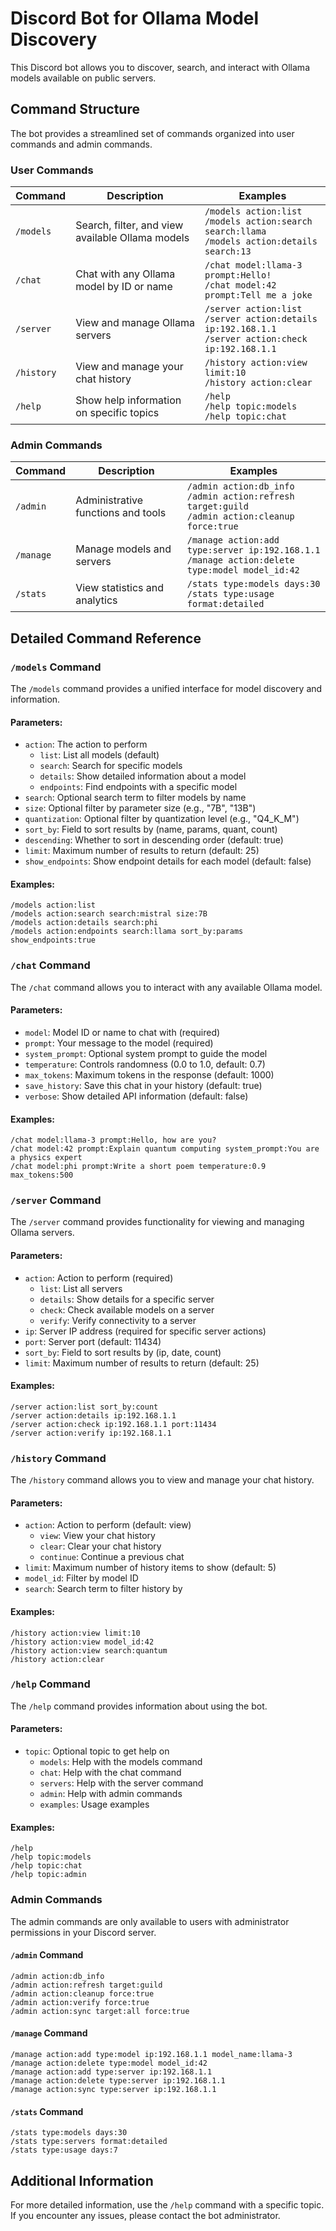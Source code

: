 # Discord Bot for Ollama Model Discovery

This Discord bot allows you to discover, search, and interact with Ollama models available on public servers.

## Command Structure

The bot provides a streamlined set of commands organized into user commands and admin commands.

### User Commands

| Command | Description | Examples |
|---------|-------------|----------|
| `/models` | Search, filter, and view available Ollama models | `/models action:list` <br> `/models action:search search:llama` <br> `/models action:details search:13` |
| `/chat` | Chat with any Ollama model by ID or name | `/chat model:llama-3 prompt:Hello!` <br> `/chat model:42 prompt:Tell me a joke` |
| `/server` | View and manage Ollama servers | `/server action:list` <br> `/server action:details ip:192.168.1.1` <br> `/server action:check ip:192.168.1.1` |
| `/history` | View and manage your chat history | `/history action:view limit:10` <br> `/history action:clear` |
| `/help` | Show help information on specific topics | `/help` <br> `/help topic:models` <br> `/help topic:chat` |

### Admin Commands

| Command | Description | Examples |
|---------|-------------|----------|
| `/admin` | Administrative functions and tools | `/admin action:db_info` <br> `/admin action:refresh target:guild` <br> `/admin action:cleanup force:true` |
| `/manage` | Manage models and servers | `/manage action:add type:server ip:192.168.1.1` <br> `/manage action:delete type:model model_id:42` |
| `/stats` | View statistics and analytics | `/stats type:models days:30` <br> `/stats type:usage format:detailed` |

## Detailed Command Reference

### `/models` Command

The `/models` command provides a unified interface for model discovery and information.

#### Parameters:

- `action`: The action to perform
  - `list`: List all models (default)
  - `search`: Search for specific models
  - `details`: Show detailed information about a model
  - `endpoints`: Find endpoints with a specific model
- `search`: Optional search term to filter models by name
- `size`: Optional filter by parameter size (e.g., "7B", "13B")
- `quantization`: Optional filter by quantization level (e.g., "Q4_K_M")
- `sort_by`: Field to sort results by (name, params, quant, count)
- `descending`: Whether to sort in descending order (default: true)
- `limit`: Maximum number of results to return (default: 25)
- `show_endpoints`: Show endpoint details for each model (default: false)

#### Examples:

```
/models action:list
/models action:search search:mistral size:7B
/models action:details search:phi
/models action:endpoints search:llama sort_by:params show_endpoints:true
```

### `/chat` Command

The `/chat` command allows you to interact with any available Ollama model.

#### Parameters:

- `model`: Model ID or name to chat with (required)
- `prompt`: Your message to the model (required)
- `system_prompt`: Optional system prompt to guide the model
- `temperature`: Controls randomness (0.0 to 1.0, default: 0.7)
- `max_tokens`: Maximum tokens in the response (default: 1000)
- `save_history`: Save this chat in your history (default: true)
- `verbose`: Show detailed API information (default: false)

#### Examples:

```
/chat model:llama-3 prompt:Hello, how are you?
/chat model:42 prompt:Explain quantum computing system_prompt:You are a physics expert
/chat model:phi prompt:Write a short poem temperature:0.9 max_tokens:500
```

### `/server` Command

The `/server` command provides functionality for viewing and managing Ollama servers.

#### Parameters:

- `action`: Action to perform (required)
  - `list`: List all servers
  - `details`: Show details for a specific server
  - `check`: Check available models on a server
  - `verify`: Verify connectivity to a server
- `ip`: Server IP address (required for specific server actions)
- `port`: Server port (default: 11434)
- `sort_by`: Field to sort results by (ip, date, count)
- `limit`: Maximum number of results to return (default: 25)

#### Examples:

```
/server action:list sort_by:count
/server action:details ip:192.168.1.1
/server action:check ip:192.168.1.1 port:11434
/server action:verify ip:192.168.1.1
```

### `/history` Command

The `/history` command allows you to view and manage your chat history.

#### Parameters:

- `action`: Action to perform (default: view)
  - `view`: View your chat history
  - `clear`: Clear your chat history
  - `continue`: Continue a previous chat
- `limit`: Maximum number of history items to show (default: 5)
- `model_id`: Filter by model ID
- `search`: Search term to filter history by

#### Examples:

```
/history action:view limit:10
/history action:view model_id:42
/history action:view search:quantum
/history action:clear
```

### `/help` Command

The `/help` command provides information about using the bot.

#### Parameters:

- `topic`: Optional topic to get help on
  - `models`: Help with the models command
  - `chat`: Help with the chat command
  - `servers`: Help with the server command
  - `admin`: Help with admin commands
  - `examples`: Usage examples

#### Examples:

```
/help
/help topic:models
/help topic:chat
/help topic:admin
```

### Admin Commands

The admin commands are only available to users with administrator permissions in your Discord server.

#### `/admin` Command

```
/admin action:db_info
/admin action:refresh target:guild
/admin action:cleanup force:true
/admin action:verify force:true
/admin action:sync target:all force:true
```

#### `/manage` Command

```
/manage action:add type:model ip:192.168.1.1 model_name:llama-3
/manage action:delete type:model model_id:42
/manage action:add type:server ip:192.168.1.1
/manage action:delete type:server ip:192.168.1.1
/manage action:sync type:server ip:192.168.1.1
```

#### `/stats` Command

```
/stats type:models days:30
/stats type:servers format:detailed
/stats type:usage days:7
```

## Additional Information

For more detailed information, use the `/help` command with a specific topic. If you encounter any issues, please contact the bot administrator. 